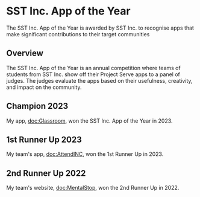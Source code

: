 # SST Inc. App of the Year

The SST Inc. App of the Year is awarded by SST Inc. to recognise apps that make significant contributions to their target communities

## Overview
The SST Inc. App of the Year is an annual competition where teams of students from SST Inc. show off their Project Serve
apps to a panel of judges. The judges evaluate the apps based on their usefulness, creativity, and impact on the community.

## Champion 2023
My app, <doc:Glassroom>, won the SST Inc. App of the Year in 2023.

## 1st Runner Up 2023
My team's app, <doc:AttendINC>, won the 1st Runner Up in 2023.

## 2nd Runner Up 2022
My team's website, <doc:MentalStop>, won the 2nd Runner Up in 2022.